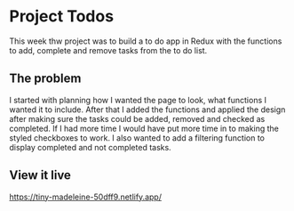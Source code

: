 # Project Todos

This week thw project was to build a to do app in Redux with the functions to add, complete and remove tasks from the to do list.


## The problem

I started with planning how I wanted the page to look, what functions I wanted it to include. After that I added the functions and applied the design after making sure the tasks could be added, removed and checked as completed. If I had more time I would have put more time in to making the styled checkboxes to work. I also wanted to add a filtering function to display completed and not completed tasks. 

## View it live

https://tiny-madeleine-50dff9.netlify.app/
